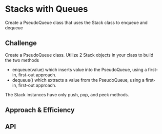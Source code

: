 # Stacks with Queues
<!-- Short summary or background information -->
Create a PseudoQueue class that uses the Stack class to enqueue and dequeue

## Challenge
<!-- Description of the challenge -->
Create a PseudoQueue class. Utilize 2 Stack objects in your class to build the two methods

- enqueue(value) which inserts value into the PseudoQueue, using a first-in, first-out approach.
- dequeue() which extracts a value from the PseudoQueue, using a first-in, first-out approach.

The Stack instances have only push, pop, and peek methods.


## Approach & Efficiency
<!-- What approach did you take? Why? What is the Big O space/time for this approach? -->


## API
<!-- Description of each method publicly available to your Stack and Queue-->

